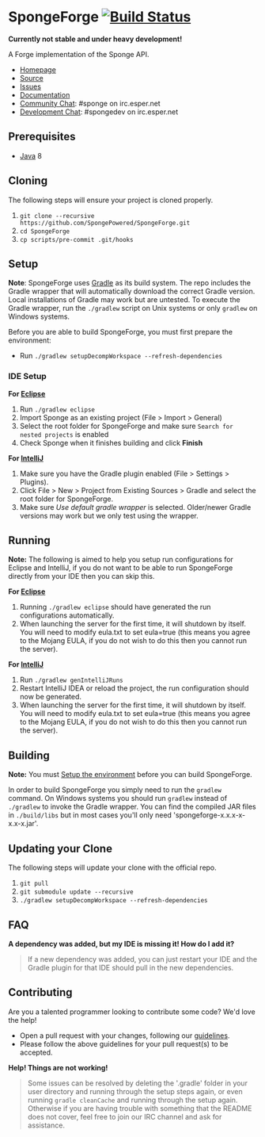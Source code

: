 SpongeForge [![Build Status](https://travis-ci.org/SpongePowered/SpongeForge.svg?branch=master)](https://travis-ci.org/SpongePowered/SpongeForge)
=============

**Currently not stable and under heavy development!**

A Forge implementation of the Sponge API.

* [Homepage]
* [Source]
* [Issues]
* [Documentation]
* [Community Chat]: #sponge on irc.esper.net
* [Development Chat]: #spongedev on irc.esper.net

## Prerequisites
* [Java] 8

## Cloning
The following steps will ensure your project is cloned properly.

1. `git clone --recursive https://github.com/SpongePowered/SpongeForge.git`
2. `cd SpongeForge`
3. `cp scripts/pre-commit .git/hooks`

## Setup
**Note**: SpongeForge uses [Gradle] as its build system. The repo includes the Gradle wrapper that will automatically download the correct Gradle 
version. Local installations of Gradle may work but are untested. To execute the Gradle wrapper, run the `./gradlew` script on Unix systems or only
`gradlew` on Windows systems.

Before you are able to build SpongeForge, you must first prepare the environment:

  - Run `./gradlew setupDecompWorkspace --refresh-dependencies`

### IDE Setup
__For [Eclipse]__
  1. Run `./gradlew eclipse`
  2. Import Sponge as an existing project (File > Import > General)
  3. Select the root folder for SpongeForge and make sure `Search for nested projects` is enabled
  4. Check Sponge when it finishes building and click **Finish**

__For [IntelliJ]__
  1. Make sure you have the Gradle plugin enabled (File > Settings > Plugins).  
  2. Click File > New > Project from Existing Sources > Gradle and select the root folder for SpongeForge.
  3. Make sure _Use default gradle wrapper_ is selected. Older/newer Gradle versions may work but we only test using the wrapper.

## Running
__Note:__ The following is aimed to help you setup run configurations for Eclipse and IntelliJ, if you do not want to be able to run SpongeForge directly from your IDE then you can skip this.

__For [Eclipse]__ 
  1. Running `./gradlew eclipse` should have generated the run configurations automatically.
  2. When launching the server for the first time, it will shutdown by itself. You will need to modify eula.txt to set eula=true (this means you agree to the Mojang EULA, if you do not wish to do this then you cannot run the server).

__For [IntelliJ]__
  1. Run `./gradlew genIntelliJRuns`
  2. Restart IntelliJ IDEA or reload the project, the run configuration should now be generated.
  3. When launching the server for the first time, it will shutdown by itself. You will need to modify eula.txt to set eula=true (this means you agree to the Mojang EULA, if you do not wish to do this then you cannot run the server).

## Building
__Note:__ You must [Setup the environment](#setup) before you can build SpongeForge.

In order to build SpongeForge you simply need to run the `gradlew` command. On Windows systems you should run `gradlew` instead of `./gradlew` to
invoke the Gradle wrapper. You can find the compiled JAR files in `./build/libs` but in most cases you'll only need 'spongeforge-x.x.x-x-x.x-x.jar'.

## Updating your Clone
The following steps will update your clone with the official repo.

1. `git pull`
2. `git submodule update --recursive`
3. `./gradlew setupDecompWorkspace --refresh-dependencies`

## FAQ
__A dependency was added, but my IDE is missing it! How do I add it?__
>If a new dependency was added, you can just restart your IDE and the Gradle plugin for that IDE should pull in the new dependencies.

## Contributing
Are you a talented programmer looking to contribute some code? We'd love the help!
* Open a pull request with your changes, following our [guidelines](CONTRIBUTING.md).
* Please follow the above guidelines for your pull request(s) to be accepted.

__Help! Things are not working!__
>Some issues can be resolved by deleting the '.gradle' folder in your user directory and running through the setup steps again, or even running `gradle cleanCache` and running through the setup again. Otherwise if you are having trouble with something that the README does not cover, feel free to join our IRC channel and ask for assistance.

[Eclipse]: https://eclipse.org/
[Gradle]: https://gradle.org/
[Homepage]: https://spongepowered.org/
[IntelliJ]: http://www.jetbrains.com/idea/
[Issues]: https://github.com/SpongePowered/Sponge/issues
[Documentation]: https://docs.spongepowered.org/
[Java]: http://java.oracle.com/
[Source]: https://github.com/SpongePowered/Sponge/
[MIT License]: http://www.tldrlegal.com/license/mit-license
[Community Chat]: https://webchat.esper.net/?channels=sponge
[Development Chat]: https://webchat.esper.net/?channels=spongedev
[Jenkins]: https://jenkins-ci.org/
